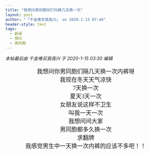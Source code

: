 ```yaml
---
title: "我想问男同胞你们内裤几天换一次"
layout: post
author: "「千金难买我高兴」 on 2020-1-15 07:44"
header-style: text
tags:
  - 新闻
  - 想问
  - 男同胞
---
```


<head></head>
<body>
 <i class="pstatus"> 本帖最后由 千金难买我高兴 于 2020-1-15 03:30 编辑 </i>
 <br> 
 <br> 
 <div align="center"> 
  <font face="新宋体"><font size="4">我想问你男同胞们隔几天换一次内裤呀</font></font> 
 </div> 
 <div align="center"> 
  <font face="新宋体"><font size="4">我现在冬天天气凉快</font></font> 
 </div> 
 <div align="center"> 
  <font face="新宋体"><font size="4">7天换一次</font></font> 
 </div> 
 <div align="center"> 
  <font face="新宋体"><font size="4">夏天3天一次</font></font> 
 </div> 
 <div align="center"> 
  <font face="新宋体"><font size="4">女朋友说这样不卫生</font></font> 
 </div> 
 <div align="center"> 
  <font face="新宋体"><font size="4">叫我一天一次</font></font> 
 </div> 
 <div align="center"> 
  <font face="新宋体"><font size="4">我想问问大家</font></font> 
 </div> 
 <div align="center"> 
  <font face="新宋体"><font size="4">男同胞都多久换一次</font></font> 
 </div> 
 <div align="center"> 
  <font face="新宋体"><font size="4">求翻牌</font></font> 
 </div> 
 <div align="center"> 
  <font face="新宋体"><font size="4">我感觉男生中一天换一次内裤的应该不多吧！！</font></font> 
 </div>
</body>


